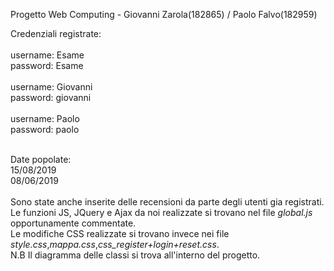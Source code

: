 Progetto Web Computing - Giovanni Zarola(182865) / Paolo Falvo(182959)

Credenziali registrate:  
  <br>
  username: Esame  
  password: Esame   
  <br>
  username: Giovanni  
  password: giovanni   
  <br>
  username: Paolo  
  password: paolo  
    <br>

Date popolate:  
  15/08/2019   
  08/06/2019  
<br>
Sono state anche inserite delle recensioni da parte degli utenti gia registrati.  
Le funzioni JS, JQuery e Ajax da noi realizzate si trovano nel file *global.js* opportunamente commentate.  
Le modifiche CSS realizzate si trovano invece nei file *style.css*,*mappa.css*,*css_register+login+reset.css*.  
N.B Il diagramma delle classi si trova all'interno del progetto.  
